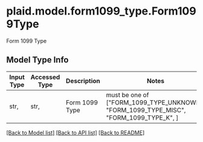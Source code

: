 # plaid.model.form1099_type.Form1099Type

Form 1099 Type

## Model Type Info
Input Type | Accessed Type | Description | Notes
------------ | ------------- | ------------- | -------------
str,  | str,  | Form 1099 Type | must be one of ["FORM_1099_TYPE_UNKNOWN", "FORM_1099_TYPE_MISC", "FORM_1099_TYPE_K", ] 

[[Back to Model list]](../../README.md#documentation-for-models) [[Back to API list]](../../README.md#documentation-for-api-endpoints) [[Back to README]](../../README.md)


